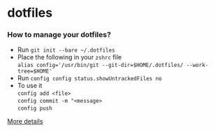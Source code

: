 # dotfiles

### How to manage your dotfiles?
- Run `git init --bare ~/.dotfiles`
- Place the following in your `zshrc` file  
`alias config='/usr/bin/git --git-dir=$HOME/.dotfiles/ --work-tree=$HOME'`
- Run `config config status.showUntrackedFiles no`
- To use it  
`config add <file>`  
`config commit -m "<message>`  
`config push`


[More details](https://wiki.archlinux.org/title/Dotfiles)